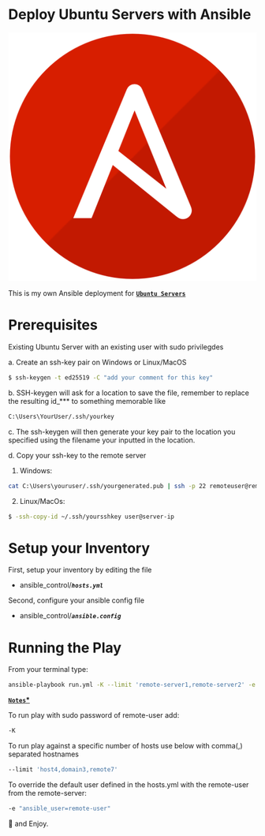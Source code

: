 # Deploy Ubuntu Servers with Ansible

![alt text](https://github.com/ansible/logos/blob/main/vscode-ansible-logo/vscode-ansible.png "Logo Title Text 1")

This is my own Ansible deployment for <strong><ins>`Ubuntu Servers`</ins></strong>

# Prerequisites

Existing Ubuntu Server with an existing user with sudo privilegdes

   a. Create an ssh-key pair on Windows or Linux/MacOS

```bash
$ ssh-keygen -t ed25519 -C "add your comment for this key"
```

   b. SSH-keygen will ask for a location to save the file, remember to replace the resulting id_*** to something memorable like

```bash
C:\Users\YourUser/.ssh/yourkey
```

   c. The ssh-keygen will then generate your key pair to the location you specified using the filename your inputted in the location.

   d. Copy your ssh-key to the remote server

1. Windows:

```bash
cat C:\Users\youruser/.ssh/yourgenerated.pub | ssh -p 22 remoteuser@remote-server-ip "mkdir -p ~/.ssh && cat >> ~/.ssh/authorized_keys" 
```
2. Linux/MacOs:

```bash
$ -ssh-copy-id ~/.ssh/yoursshkey user@server-ip
```

# Setup your Inventory

First, setup your inventory by editing the file

  * ansible_control/<strong>*`hosts.yml`*</strong>

Second, configure your ansible config file
  
  * ansible_control/<strong>*`ansible.config`*</strong>

# Running the Play

From your terminal type:

```bash
ansible-playbook run.yml -K --limit 'remote-server1,remote-server2' -e 'ansible_user=remoteuser'
```

<strong><ins>`Notes`*</ins></strong> 

To run play with sudo password of remote-user add:

```bash
-K
```

To run play against a specific number of hosts use below  with comma(,) separated  hostnames

```bash
--limit 'host4,domain3,remote7'
```

To override the default user defined in the hosts.yml with the remote-user from the remote-server:

```bash
-e "ansible_user=remote-user"
```

:beers: and Enjoy.